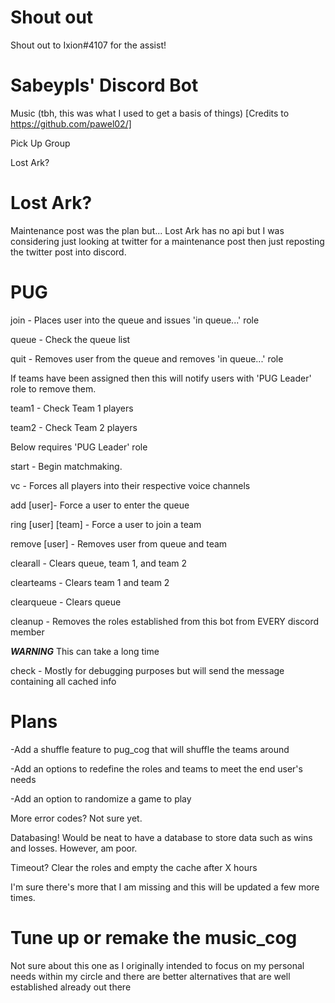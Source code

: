 # Shout out
Shout out to Ixion#4107 for the assist!

# Sabeypls' Discord Bot
Music (tbh, this was what I used to get a basis of things) [Credits to https://github.com/pawel02/]

Pick Up Group

Lost Ark?

# Lost Ark?

Maintenance post was the plan but... Lost Ark has no api but I was considering just looking at twitter
for a maintenance post then just reposting the twitter post into discord.

# PUG

join - Places user into the queue and issues 'in queue...' role

queue - Check the queue list

quit - Removes user from the queue and removes 'in queue...' role

If teams have been assigned then this will notify users with 'PUG Leader' role to remove them.

team1 - Check Team 1 players

team2 - Check Team 2 players

Below requires 'PUG Leader' role

start - Begin matchmaking.

vc - Forces all players into their respective voice channels

add [user]- Force a user to enter the queue

ring [user] [team] - Force a user to join a team

remove [user] - Removes user from queue and team

clearall - Clears queue, team 1, and team 2

clearteams - Clears team 1 and team 2

clearqueue - Clears queue

cleanup - Removes the roles established from this bot from EVERY discord member

***WARNING*** This can take a long time

check - Mostly for debugging purposes but will send the message containing all cached info

# Plans

-Add a shuffle feature to pug_cog that will shuffle the teams around

-Add an options to redefine the roles and teams to meet the end user's needs

-Add an option to randomize a game to play

More error codes? Not sure yet.

Databasing! Would be neat to have a database to store data such as wins and losses. However, am poor.

Timeout? Clear the roles and empty the cache after X hours

I'm sure there's more that I am missing and this will be updated a few more times.

# Tune up or remake the music_cog

Not sure about this one as I originally intended to focus on my personal needs within my circle
and there are better alternatives that are well established already out there
